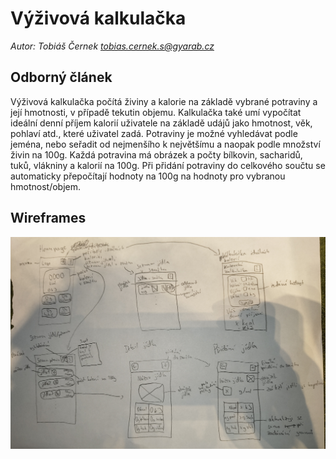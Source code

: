 # Výživová kalkulačka

*Autor: Tobiáš Černek tobias.cernek.s@gyarab.cz*

## Odborný článek

Výživová kalkulačka počítá živiny a kalorie na základě vybrané potraviny a její hmotnosti, v případě tekutin objemu.
Kalkulačka také umí vypočítat ideální denní příjem kalorií uživatele na základě udájů jako hmotnost, věk, pohlaví atd., které uživatel zadá.
Potraviny je možné vyhledávat podle jeména, nebo seřadit od nejmenšího k největšímu a naopak podle množství živin na 100g.
Každá potravina má obrázek a počty bílkovin, sacharidů, tuků, vlákniny a kalorií na 100g.
Při přidání potraviny do celkového součtu se automaticky přepočítají hodnoty na 100g na hodnoty pro vybranou hmotnost/objem.

## Wireframes

![wireframes](vyzivova_kalkulacka_wireframes.jpg)
